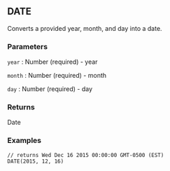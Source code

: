 ## DATE

Converts a provided year, month, and day into a date.

### Parameters
`year` : Number (required) - year

`month` : Number (required) - month

`day` : Number (required) - day

### Returns
Date

### Examples
```
// returns Wed Dec 16 2015 00:00:00 GMT-0500 (EST)
DATE(2015, 12, 16)
```